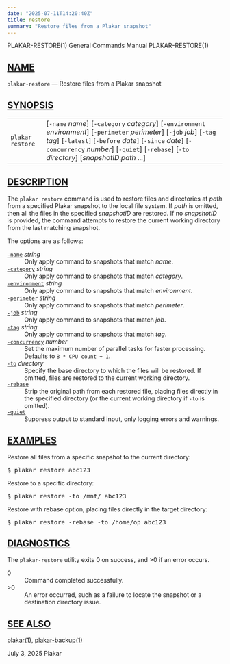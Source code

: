 ```yaml
---
date: "2025-07-11T14:20:40Z"
title: restore
summary: "Restore files from a Plakar snapshot"
---
```

<div class="head" role="doc-pageheader" aria-label="Manual header
  line"><span class="head-ltitle">PLAKAR-RESTORE(1)</span>
  <span class="head-vol">General Commands Manual</span>
  <span class="head-rtitle">PLAKAR-RESTORE(1)</span></div>
<main class="manual-text">
<section class="Sh">
<h2 class="Sh" id="NAME"><a class="permalink" href="#NAME">NAME</a></h2>
<p class="Pp"><code class="Nm">plakar-restore</code> &#x2014;
    <span class="Nd" role="doc-subtitle">Restore files from a Plakar
    snapshot</span></p>
</section>
<section class="Sh">
<h2 class="Sh" id="SYNOPSIS"><a class="permalink" href="#SYNOPSIS">SYNOPSIS</a></h2>
<table class="Nm">
  <tr>
    <td><code class="Nm">plakar restore</code></td>
    <td>[<code class="Fl">-name</code> <var class="Ar">name</var>]
      [<code class="Fl">-category</code> <var class="Ar">category</var>]
      [<code class="Fl">-environment</code> <var class="Ar">environment</var>]
      [<code class="Fl">-perimeter</code> <var class="Ar">perimeter</var>]
      [<code class="Fl">-job</code> <var class="Ar">job</var>]
      [<code class="Fl">-tag</code> <var class="Ar">tag</var>]
      [<code class="Fl">-latest</code>] [<code class="Fl">-before</code>
      <var class="Ar">date</var>] [<code class="Fl">-since</code>
      <var class="Ar">date</var>] [<code class="Fl">-concurrency</code>
      <var class="Ar">number</var>] [<code class="Fl">-quiet</code>]
      [<code class="Fl">-rebase</code>] [<code class="Fl">-to</code>
      <var class="Ar">directory</var>]
      [<var class="Ar">snapshotID</var>:<var class="Ar">path ...</var>]</td>
  </tr>
</table>
</section>
<section class="Sh">
<h2 class="Sh" id="DESCRIPTION"><a class="permalink" href="#DESCRIPTION">DESCRIPTION</a></h2>
<p class="Pp">The <code class="Nm">plakar restore</code> command is used to
    restore files and directories at <var class="Ar">path</var> from a specified
    Plakar snapshot to the local file system. If <var class="Ar">path</var> is
    omitted, then all the files in the specified
    <var class="Ar">snapshotID</var> are restored. If no
    <var class="Ar">snapshotID</var> is provided, the command attempts to
    restore the current working directory from the last matching snapshot.</p>
<p class="Pp">The options are as follows:</p>
<dl class="Bl-tag">
  <dt id="name"><a class="permalink" href="#name"><code class="Fl">-name</code></a>
    <var class="Ar">string</var></dt>
  <dd>Only apply command to snapshots that match
    <var class="Ar">name</var>.</dd>
  <dt id="category"><a class="permalink" href="#category"><code class="Fl">-category</code></a>
    <var class="Ar">string</var></dt>
  <dd>Only apply command to snapshots that match
    <var class="Ar">category</var>.</dd>
  <dt id="environment"><a class="permalink" href="#environment"><code class="Fl">-environment</code></a>
    <var class="Ar">string</var></dt>
  <dd>Only apply command to snapshots that match
      <var class="Ar">environment</var>.</dd>
  <dt id="perimeter"><a class="permalink" href="#perimeter"><code class="Fl">-perimeter</code></a>
    <var class="Ar">string</var></dt>
  <dd>Only apply command to snapshots that match
      <var class="Ar">perimeter</var>.</dd>
  <dt id="job"><a class="permalink" href="#job"><code class="Fl">-job</code></a>
    <var class="Ar">string</var></dt>
  <dd>Only apply command to snapshots that match <var class="Ar">job</var>.</dd>
  <dt id="tag"><a class="permalink" href="#tag"><code class="Fl">-tag</code></a>
    <var class="Ar">string</var></dt>
  <dd>Only apply command to snapshots that match <var class="Ar">tag</var>.</dd>
  <dt id="concurrency"><a class="permalink" href="#concurrency"><code class="Fl">-concurrency</code></a>
    <var class="Ar">number</var></dt>
  <dd>Set the maximum number of parallel tasks for faster processing. Defaults
      to <code class="Dv">8 * CPU count + 1</code>.</dd>
  <dt id="to"><a class="permalink" href="#to"><code class="Fl">-to</code></a>
    <var class="Ar">directory</var></dt>
  <dd>Specify the base directory to which the files will be restored. If
      omitted, files are restored to the current working directory.</dd>
  <dt id="rebase"><a class="permalink" href="#rebase"><code class="Fl">-rebase</code></a></dt>
  <dd>Strip the original path from each restored file, placing files directly in
      the specified directory (or the current working directory if
      <code class="Fl">-to</code> is omitted).</dd>
  <dt id="quiet"><a class="permalink" href="#quiet"><code class="Fl">-quiet</code></a></dt>
  <dd>Suppress output to standard input, only logging errors and warnings.</dd>
</dl>
</section>
<section class="Sh">
<h2 class="Sh" id="EXAMPLES"><a class="permalink" href="#EXAMPLES">EXAMPLES</a></h2>
<p class="Pp">Restore all files from a specific snapshot to the current
    directory:</p>
<div class="Bd Pp Bd-indent Li">
<pre>$ plakar restore abc123</pre>
</div>
<p class="Pp">Restore to a specific directory:</p>
<div class="Bd Pp Bd-indent Li">
<pre>$ plakar restore -to /mnt/ abc123</pre>
</div>
<p class="Pp">Restore with rebase option, placing files directly in the target
    directory:</p>
<div class="Bd Pp Bd-indent Li">
<pre>$ plakar restore -rebase -to /home/op abc123</pre>
</div>
</section>
<section class="Sh">
<h2 class="Sh" id="DIAGNOSTICS"><a class="permalink" href="#DIAGNOSTICS">DIAGNOSTICS</a></h2>
<p class="Pp">The <code class="Nm">plakar-restore</code> utility exits&#x00A0;0
    on success, and&#x00A0;&gt;0 if an error occurs.</p>
<dl class="Bl-tag">
  <dt>0</dt>
  <dd>Command completed successfully.</dd>
  <dt>&gt;0</dt>
  <dd>An error occurred, such as a failure to locate the snapshot or a
      destination directory issue.</dd>
</dl>
</section>
<section class="Sh">
<h2 class="Sh" id="SEE_ALSO"><a class="permalink" href="#SEE_ALSO">SEE
  ALSO</a></h2>
<p class="Pp"><a class="Xr" href="../plakar/" aria-label="plakar, section
    1">plakar(1)</a>,
    <a class="Xr" href="../plakar-backup/" aria-label="plakar-backup, section
    1">plakar-backup(1)</a></p>
</section>
</main>
<div class="foot" role="doc-pagefooter" aria-label="Manual footer
  line"><span class="foot-left"></span><span class="foot-date">July 3,
  2025</span> <span class="foot-os">Plakar</span></div>
